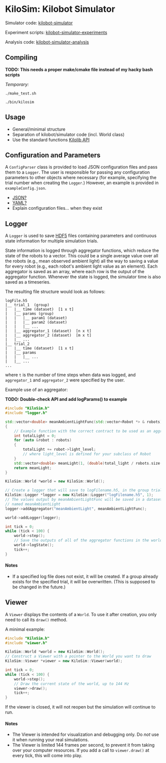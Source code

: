 # KiloSim: Kilobot Simulator

Simulator code: [kilobot-simulator](https://github.com/jtebert/kilobot-simulator)

Experiment scripts: [kilobot-simulator-experiments](https://github.com/jtebert/kilobot-simulator-experiments)

Analysis code: [kilobot-simulator-analysis](https://github.com/jtebert/kilobot-simulator-analysis)

## Compiling

**TODO: This needs a proper make/cmake file instead of my hacky bash scripts**

*Temporary:*

`./make_test.sh`

`./bin/kilosim`

## Usage

- General/minimal structure
- Separation of kilobot/simulator code (incl. World class)
- Use the standard functions [Kilolib API](https://www.kilobotics.com/docs/index.html)

## Configuration and Parameters

A `ConfigParser` class is provided to load JSON configuration files and pass them to a `Logger`. The user is responsible for passing any configuration parameters to other objects where necessary (for example, specifying the trial number when creating the `Logger`.) However, an example is provided in `exampleConfig.json`.

- [JSON?](https://github.com/nlohmann/json)
- [YAML?](https://github.com/jbeder/yaml-cpp)
- Explain configuration files... when they exist

## Logger

A `Logger` is used to save [HDF5](https://portal.hdfgroup.org/display/support) files containing parameters and continuous state information for multiple simulation trials.

State information is logged through aggregator functions, which reduce the state of the robots to a vector. This could be a single average value over all the robots (e.g., mean observed ambient light) all the way to saving a value for every robot (e.g., each robot's ambient light value as an element). Each aggregator is saved as an array, where each row is the output of the aggregator function. Whenever the state is logged, the simulator time is also saved as a timeseries.

The resulting file structure would look as follows:

```
logFile.h5
|__ trial_1  (group)
|   |__ time (dataset)  [1 x t]
|   |__ params (group)
|   |   |__ param1 (dataset)
|   |   |__ param2 (dataset)
|   |   |__ ...
|   |__ aggregator_1 (dataset)  [n x t]
|   |__ aggregator_2 (dataset)  [m x t]
|   |__ ...
|__ trial_2
|   |__ time (dataset)  [1 x t]
|   |__ params
|   |   |__ ...
|   |__ ...
...
```

where `t` is the number of time steps when data was logged, and `aggregator_1` and `aggregator_2` were specified by the user.

Example use of an aggregator:

**TODO: Double-check API and add logParams() to example**

```C++
#include "KiloSim.h"
#include "logger.h"

std::vector<double> meanAmbientLightFunc(std::vector<Robot *> & robots)
{
    // Example function with the correct contract to be used as an aggregator
    int totalLight = 0;
    for (auto &robot : robots)
    {
        totalLight += robot->light_level;
        // where light_level is defined for your subclass of Robot
    }
    std::vector<double> meanLight(1, (double)total_light / robots.size());
    return meanLight;
}

KiloSim::World *world = new KiloSim::World();

// Create a logger that will save to logFilename.h5, in the group trial_1
KiloSim::Logger *logger = new KiloSim::Logger("logFilename.h5", 1);
// The values output by meanAmbientLightFunc will be saved in a dataset
// named meanAmbientLight
logger->addAggregator("meanAmbientLight", meanAmbientLightFunc);

world->addLogger(logger);

int tick = 0;
while (tick < 100) {
    world->step();
    // Save the outputs of all of the aggregator functions in the world's logger
    world->logState();
    tick++;
}
```

#### Notes

- If a specified log file does not exist, it will be created. If a group already exists for the specified trial, it will be overwritten. (This is supposed to be changed in the future.)

## Viewer

A `Viewer` displays the contents of a `World`. To use it after creation, you only need to call its `draw()` method.

A minimal example:

```C++
#include "KiloSim.h"
#include "viewer.h"

KiloSim::World *world = new KiloSim::World();
// Construct a Viewer with a pointer to the World you want to draw
KiloSim::Viewer *viewer = new KiloSim::Viewer(world);

int tick = 0;
while (tick < 100) {
    world->step();
    // Draw the current state of the world, up to 144 Hz
    viewer->draw();
    tick++;
}
```

If the viewer is closed, it will not reopen but the simulation will continue to run.

#### Notes

- The Viewer is intended for visualization and debugging only. Do *not* use it when running your real simulations.
- The Viewer is limited 144 frames per second, to prevent it from taking over your computer resources. If you add a call to `viewer.draw()` at every tick, this will come into play.